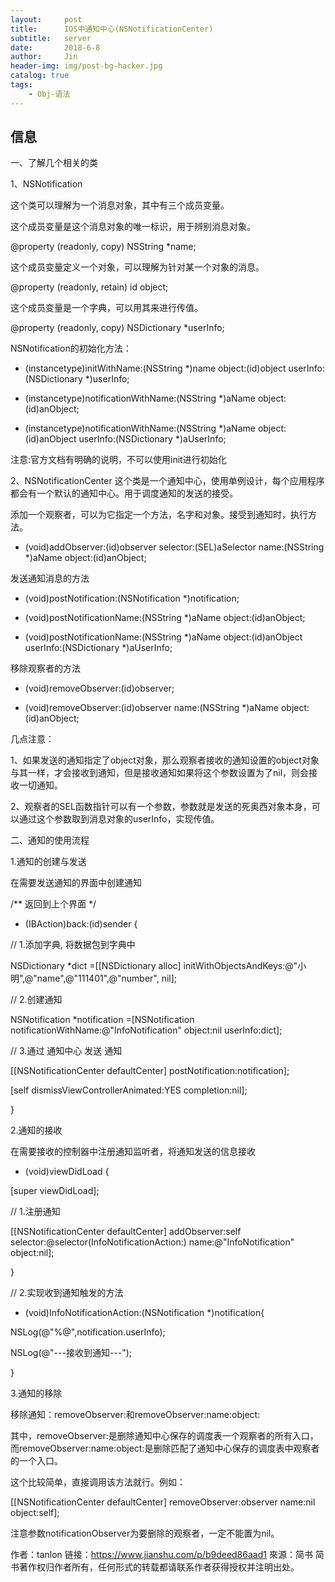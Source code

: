 ```yaml
---
layout:     post
title:      IOS中通知中心(NSNotificationCenter)
subtitle:   server
date:       2018-6-8
author:     Jin
header-img: img/post-bg-hacker.jpg
catalog: true
tags:
    - Obj-语法
---
```




## 信息

一、了解几个相关的类



1、NSNotification

这个类可以理解为一个消息对象，其中有三个成员变量。

这个成员变量是这个消息对象的唯一标识，用于辨别消息对象。

@property (readonly, copy) NSString *name;

这个成员变量定义一个对象，可以理解为针对某一个对象的消息。

@property (readonly, retain) id object;

这个成员变量是一个字典，可以用其来进行传值。

@property (readonly, copy) NSDictionary *userInfo;

NSNotification的初始化方法：

- (instancetype)initWithName:(NSString *)name object:(id)object userInfo:(NSDictionary *)userInfo;

+ (instancetype)notificationWithName:(NSString *)aName object:(id)anObject;

+ (instancetype)notificationWithName:(NSString *)aName object:(id)anObject userInfo:(NSDictionary *)aUserInfo;

注意:官方文档有明确的说明，不可以使用init进行初始化

2、NSNotificationCenter
这个类是一个通知中心，使用单例设计，每个应用程序都会有一个默认的通知中心。用于调度通知的发送的接受。

添加一个观察者，可以为它指定一个方法，名字和对象。接受到通知时，执行方法。

- (void)addObserver:(id)observer selector:(SEL)aSelector name:(NSString *)aName object:(id)anObject;

发送通知消息的方法

- (void)postNotification:(NSNotification *)notification;

- (void)postNotificationName:(NSString *)aName object:(id)anObject;

- (void)postNotificationName:(NSString *)aName object:(id)anObject userInfo:(NSDictionary *)aUserInfo;

移除观察者的方法

- (void)removeObserver:(id)observer;

- (void)removeObserver:(id)observer name:(NSString *)aName object:(id)anObject;



几点注意：

1、如果发送的通知指定了object对象，那么观察者接收的通知设置的object对象与其一样，才会接收到通知，但是接收通知如果将这个参数设置为了nil，则会接收一切通知。

2、观察者的SEL函数指针可以有一个参数，参数就是发送的死奥西对象本身，可以通过这个参数取到消息对象的userInfo，实现传值。



二、通知的使用流程



1.通知的创建与发送

在需要发送通知的界面中创建通知

/** 返回到上个界面 */

- (IBAction)back:(id)sender {

// 1.添加字典, 将数据包到字典中

NSDictionary *dict =[[NSDictionary alloc] initWithObjectsAndKeys:@"小明",@"name",@"111401",@"number", nil];

// 2.创建通知

NSNotification *notification =[NSNotification notificationWithName:@"InfoNotification" object:nil userInfo:dict];

// 3.通过 通知中心 发送 通知

[[NSNotificationCenter defaultCenter] postNotification:notification];

[self dismissViewControllerAnimated:YES completion:nil];

}

2.通知的接收

在需要接收的控制器中注册通知监听者，将通知发送的信息接收

- (void)viewDidLoad {

[super viewDidLoad];

// 1.注册通知

[[NSNotificationCenter defaultCenter] addObserver:self selector:@selector(InfoNotificationAction:) name:@"InfoNotification" object:nil];

}

// 2.实现收到通知触发的方法

- (void)InfoNotificationAction:(NSNotification *)notification{

NSLog(@"%@",notification.userInfo);

NSLog(@"---接收到通知---");

}

3.通知的移除

移除通知：removeObserver:和removeObserver:name:object:

其中，removeObserver:是删除通知中心保存的调度表一个观察者的所有入口，而removeObserver:name:object:是删除匹配了通知中心保存的调度表中观察者的一个入口。

这个比较简单，直接调用该方法就行。例如：

[[NSNotificationCenter defaultCenter] removeObserver:observer name:nil object:self];

注意参数notificationObserver为要删除的观察者，一定不能置为nil。

作者：tanlon
链接：https://www.jianshu.com/p/b9deed86aad1
來源：简书
简书著作权归作者所有，任何形式的转载都请联系作者获得授权并注明出处。
 
 
 
  
  
 




